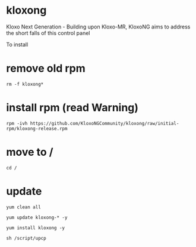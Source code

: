 # kloxong
Kloxo Next Generation - Building upon Kloxo-MR, KloxoNG aims to address the short falls of this control panel

To install

# remove old rpm
    rm -f kloxong*

# install rpm (read Warning)
    rpm -ivh https://github.com/KloxoNGCommunity/kloxong/raw/initial-rpm/kloxong-release.rpm

# move to /
    cd /

# update
    yum clean all

    yum update kloxong-* -y

    yum install kloxong -y

    sh /script/upcp
